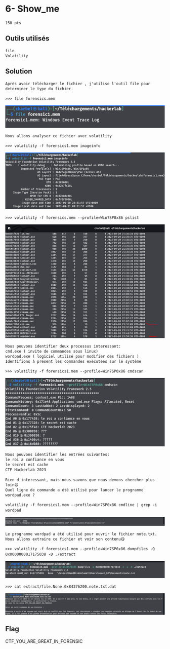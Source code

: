 # 6- Show_me 
```
150 pts
```
## Outils utilisés
```
file
Volatility

```

## Solution
```
Après avoir télécharger le fichier , j'utilise l'outil file pour determiner le type du fichier.
```

`>>> file forensics.mem`

<img src="File/file.png">

```
Nous allons analyser ce fichier avec volatility
```
`>>> volatility -f forensics1.mem imageinfo`

<img src="File/imageinfo2.png" >

`>>> volatility -f forensics.mem --profile=Win7SP0x86 pslist `

<img src="File/pslist_forensics.png">


```
Nous pouvons identifier deux processus interessant:
cmd.exe ( invite de commandes sous linux)
wordpad.exe ( logiciel utilisé pour modifier des fichiers )
Identifions à present les commandes exécutées sur le système
```
`>>> volatility -f forensics1.mem --profile=Win7SP0x86 cmdscan `

<img src="File/cmdscan.png">

```
Nous pouvons identifier les entrées suivantes:
le roi a confiance en vous
le secret est cache
CTF Hackerlab 2023

Rien d'interessant, mais nous savons que nous devons chercher plus loin😆
Quel ligne de commande a été utilisé pour lancer le programme wordpad.exe ?
```
`volatility -f forensics1.mem --profile=Win7SP0x86 cmdline | grep -i wordpad`

<img src="File/wordpad.png">

```
Le programme wordpad a été utilisé pour ouvrir le fichier note.txt.
Nous allons extraire ce fichier et voir son contenu😋
```
`>>> volatility -f forensics1.mem --profile=Win7SP0x86 dumpfiles -Q 0x0000000017175038 -D ./extract `

<img src="File/dumpfile3.png">

`>>> cat extract/file.None.0x84376200.note.txt.dat`

<img src="File/cat_3.png">

## Flag
CTF_YOU_ARE_GREAT_IN_FORENSIC





